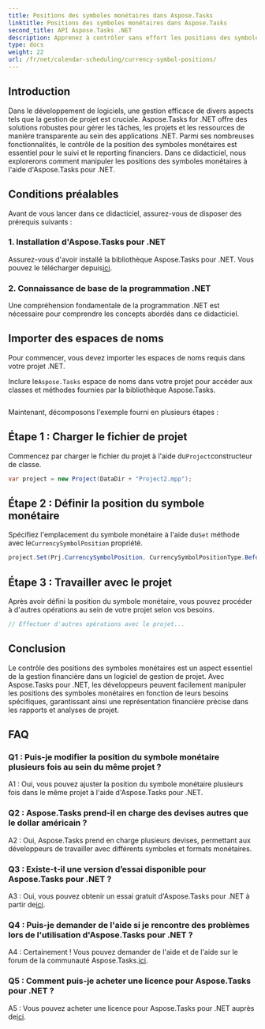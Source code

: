```yaml
---
title: Positions des symboles monétaires dans Aspose.Tasks
linktitle: Positions des symboles monétaires dans Aspose.Tasks
second_title: API Aspose.Tasks .NET
description: Apprenez à contrôler sans effort les positions des symboles monétaires dans les projets .NET avec Aspose.Tasks.
type: docs
weight: 22
url: /fr/net/calendar-scheduling/currency-symbol-positions/
---
```

## Introduction

Dans le développement de logiciels, une gestion efficace de divers aspects tels que la gestion de projet est cruciale. Aspose.Tasks for .NET offre des solutions robustes pour gérer les tâches, les projets et les ressources de manière transparente au sein des applications .NET. Parmi ses nombreuses fonctionnalités, le contrôle de la position des symboles monétaires est essentiel pour le suivi et le reporting financiers. Dans ce didacticiel, nous explorerons comment manipuler les positions des symboles monétaires à l'aide d'Aspose.Tasks pour .NET.

## Conditions préalables

Avant de vous lancer dans ce didacticiel, assurez-vous de disposer des prérequis suivants :

### 1. Installation d'Aspose.Tasks pour .NET

 Assurez-vous d'avoir installé la bibliothèque Aspose.Tasks pour .NET. Vous pouvez le télécharger depuis[ici](https://releases.aspose.com/tasks/net/).

### 2. Connaissance de base de la programmation .NET

Une compréhension fondamentale de la programmation .NET est nécessaire pour comprendre les concepts abordés dans ce didacticiel.

## Importer des espaces de noms

Pour commencer, vous devez importer les espaces de noms requis dans votre projet .NET. 

 Inclure le`Aspose.Tasks` espace de noms dans votre projet pour accéder aux classes et méthodes fournies par la bibliothèque Aspose.Tasks.

```csharp

```

Maintenant, décomposons l'exemple fourni en plusieurs étapes :

## Étape 1 : Charger le fichier de projet

 Commencez par charger le fichier du projet à l'aide du`Project`constructeur de classe.

```csharp
var project = new Project(DataDir + "Project2.mpp");
```

## Étape 2 : Définir la position du symbole monétaire

 Spécifiez l'emplacement du symbole monétaire à l'aide du`Set` méthode avec le`CurrencySymbolPosition` propriété.

```csharp
project.Set(Prj.CurrencySymbolPosition, CurrencySymbolPositionType.Before);
```

## Étape 3 : Travailler avec le projet

Après avoir défini la position du symbole monétaire, vous pouvez procéder à d'autres opérations au sein de votre projet selon vos besoins.

```csharp
// Effectuer d'autres opérations avec le projet...
```

## Conclusion

Le contrôle des positions des symboles monétaires est un aspect essentiel de la gestion financière dans un logiciel de gestion de projet. Avec Aspose.Tasks pour .NET, les développeurs peuvent facilement manipuler les positions des symboles monétaires en fonction de leurs besoins spécifiques, garantissant ainsi une représentation financière précise dans les rapports et analyses de projet.

## FAQ

### Q1 : Puis-je modifier la position du symbole monétaire plusieurs fois au sein du même projet ?

A1 : Oui, vous pouvez ajuster la position du symbole monétaire plusieurs fois dans le même projet à l'aide d'Aspose.Tasks pour .NET.

### Q2 : Aspose.Tasks prend-il en charge des devises autres que le dollar américain ?

A2 : Oui, Aspose.Tasks prend en charge plusieurs devises, permettant aux développeurs de travailler avec différents symboles et formats monétaires.

### Q3 : Existe-t-il une version d’essai disponible pour Aspose.Tasks pour .NET ?

 A3 : Oui, vous pouvez obtenir un essai gratuit d'Aspose.Tasks pour .NET à partir de[ici](https://releases.aspose.com/).

### Q4 : Puis-je demander de l'aide si je rencontre des problèmes lors de l'utilisation d'Aspose.Tasks pour .NET ?

 A4 : Certainement ! Vous pouvez demander de l'aide et de l'aide sur le forum de la communauté Aspose.Tasks.[ici](https://forum.aspose.com/c/tasks/15).

### Q5 : Comment puis-je acheter une licence pour Aspose.Tasks pour .NET ?

 A5 : Vous pouvez acheter une licence pour Aspose.Tasks pour .NET auprès de[ici](https://purchase.aspose.com/buy).